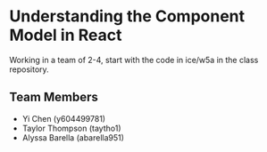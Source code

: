 # Understanding the Component Model in React
Working in a team of 2-4, start with the code in ice/w5a in the class repository.

## Team Members
 - Yi Chen (y604499781)
 - Taylor Thompson (taytho1)
 - Alyssa Barella (abarella951)